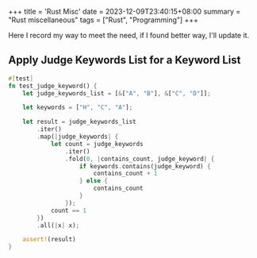 +++
title = 'Rust Misc'
date = 2023-12-09T23:40:15+08:00
summary = "Rust miscellaneous"
tags = ["Rust", "Programming"]
+++

Here I record my way to meet the need, if I found better way, I'll update it.

## Apply Judge Keywords List for a Keyword List

``` rust
#[test]
fn test_judge_keyword() {
    let judge_keywords_list = [&["A", "B"], &["C", "D"]];

    let keywords = ["H", "C", "A"];

    let result = judge_keywords_list
        .iter()
        .map(|judge_keywords| {
            let count = judge_keywords
                .iter()
                .fold(0, |contains_count, judge_keyword| {
                    if keywords.contains(judge_keyword) {
                        contains_count + 1
                    } else {
                        contains_count
                    }
                });
            count == 1
        })
        .all(|x| x);

    assert!(result)
}
```
